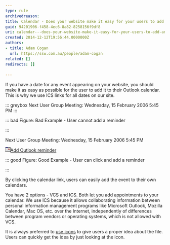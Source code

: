 ```yaml
---
type: rule
archivedreason: 
title: Calendar - Does your website make it easy for your users to add an event to their calendar?
guid: 94201906-f458-4ec6-8a82-8258156f9df8
uri: calendar---does-your-website-make-it-easy-for-your-users-to-add-an-event-to-their-calendar
created: 2014-12-12T19:56:44.0000000Z
authors:
- title: Adam Cogan
  url: https://ssw.com.au/people/adam-cogan
related: []
redirects: []

---
```


If you have a date for any event appearing on your website, you should make it as easy as possible for the user to add it to their Outlook calendar. This is why we use                     ICS links for all dates on our site.

<!--endintro-->


::: greybox
Next User Group Meeting:
 Wednesday, 15 February 2006 5:45 PM
:::



::: bad
Figure: Bad Example - User cannot add a reminder

:::


Next User Group Meeting:
Wednesday, 15 February 2006 5:45 PM 

![](../../assets/IconVCS.gif)[Add Outlook reminder](http://www.ssw.com.au/ssw/NETUG/SydneyDotNETUsersGroup.ics)


::: good
Figure: Good Example - User can click and add a reminder

:::


By clicking the calendar link, users can easily add the event to their own calendars.

You have 2 options - VCS and ICS. Both let you add appointments to your calendar. We use ICS because it allows collaborating information between personal information management programs like Microsoft Outlook, Mozilla Calendar, Mac OS, etc. over the Internet, independently of differences between program vendors or operating systems, which is not allowed with VCS.

It is always preferred to     [use icons](http://www.ssw.com.au/ssw/Standards/Rules/RulesToBetterWebsitesNavigation.aspx#TheIcons) to give users a proper idea about the file. Users can quickly get the idea by just looking at the icon.
